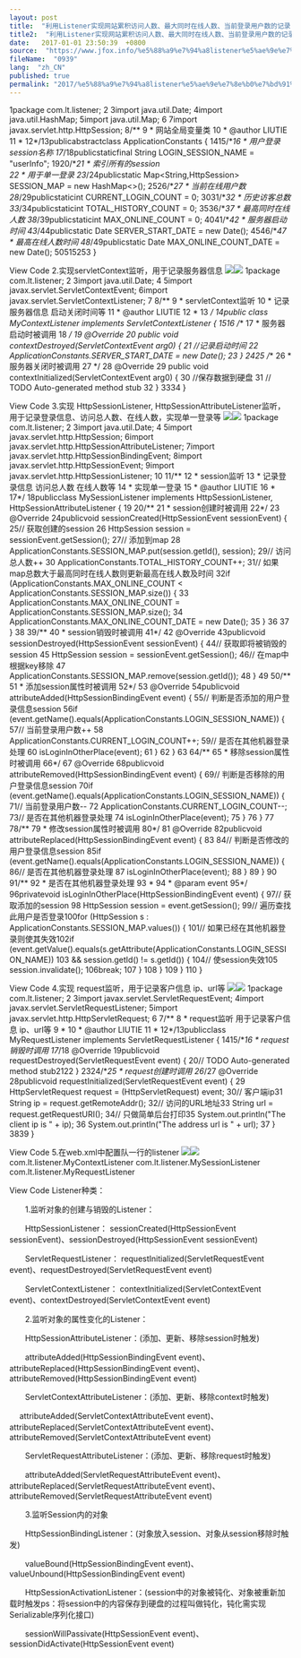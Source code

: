 ```yaml
---
layout: post
title:  "利用Listener实现网站累积访问人数、最大同时在线人数、当前登录用户数的记录"
title2:  "利用Listener实现网站累积访问人数、最大同时在线人数、当前登录用户数的记录"
date:   2017-01-01 23:50:39  +0800
source:  "https://www.jfox.info/%e5%88%a9%e7%94%a8listener%e5%ae%9e%e7%8e%b0%e7%bd%91%e7%ab%99%e7%b4%af%e7%a7%af%e8%ae%bf%e9%97%ae%e4%ba%ba%e6%95%b0-%e6%9c%80%e5%a4%a7%e5%90%8c%e6%97%b6%e5%9c%a8%e7%ba%bf%e4%ba%ba%e6%95%b0-%e5%bd%93.html"
fileName:  "0939"
lang:  "zh_CN"
published: true
permalink: "2017/%e5%88%a9%e7%94%a8listener%e5%ae%9e%e7%8e%b0%e7%bd%91%e7%ab%99%e7%b4%af%e7%a7%af%e8%ae%bf%e9%97%ae%e4%ba%ba%e6%95%b0-%e6%9c%80%e5%a4%a7%e5%90%8c%e6%97%b6%e5%9c%a8%e7%ba%bf%e4%ba%ba%e6%95%b0-%e5%bd%93.html"
---
```


1package com.lt.listener;
     2 3import java.util.Date;
     4import java.util.HashMap;
     5import java.util.Map;
     6 7import javax.servlet.http.HttpSession;
     8/** 9 * 网站全局变量类
    10 * @author LIUTIE
    11 *
    12*/13publicabstractclass ApplicationConstants {
    1415/**16     * 用户登录session名称
    17*/18publicstaticfinal String LOGIN_SESSION_NAME = "userInfo";
    1920/**21     * 索引所有的session  
    22     * 用于单一登录
    23*/24publicstatic Map<String,HttpSession> SESSION_MAP = new HashMap<>();
    2526/**27     * 当前在线用户数
    28*/29publicstaticint CURRENT_LOGIN_COUNT = 0;
    3031/**32     * 历史访客总数
    33*/34publicstaticint TOTAL_HISTORY_COUNT = 0;
    3536/**37     * 最高同时在线人数
    38*/39publicstaticint MAX_ONLINE_COUNT = 0;
    4041/**42     * 服务器启动时间
    43*/44publicstatic Date SERVER_START_DATE = new Date();
    4546/**47     * 最高在线人数时间
    48*/49publicstatic Date MAX_ONLINE_COUNT_DATE = new Date();
    50515253 }

View Code
2.实现servletContext监听，用于记录服务器信息
![](f52e568.gif)![](/wp-content/uploads/2017/06/ExpandedBlockStart.gif)
     1package com.lt.listener;
     2 3import java.util.Date;
     4 5import javax.servlet.ServletContextEvent;
     6import javax.servlet.ServletContextListener;
     7 8/**
     9 * servletContext监听
    10 * 记录服务器信息 启动关闭时间等
    11 * @author LIUTIE
    12 *
    13 */
    14public class MyContextListener implements ServletContextListener {
    1516    /**
    17     * 服务器启动时被调用
    18     */
    19    @Override
    20    public void contextDestroyed(ServletContextEvent arg0) {
    21        //记录启动时间
    22        ApplicationConstants.SERVER_START_DATE = new Date();
    23    }
    2425    /**
    26     * 服务器关闭时被调用
    27     */
    28    @Override
    29    public void contextInitialized(ServletContextEvent arg0) {
    30        //保存数据到硬盘
    31        // TODO Auto-generated method stub
    32    }
    3334 }

View Code
3.实现 HttpSessionListener, HttpSessionAttributeListener监听，用于记录登录信息、访问总人数、在线人数，实现单一登录等
![](f52e568.gif)![](/wp-content/uploads/2017/06/ExpandedBlockStart.gif)
      1package com.lt.listener;
      2  3import java.util.Date;
      4  5import javax.servlet.http.HttpSession;
      6import javax.servlet.http.HttpSessionAttributeListener;
      7import javax.servlet.http.HttpSessionBindingEvent;
      8import javax.servlet.http.HttpSessionEvent;
      9import javax.servlet.http.HttpSessionListener;
     10 11/** 12 * session监听
     13 * 记录登录信息 访问总人数 在线人数等
     14 * 实现单一登录
     15 * @author LIUTIE
     16 *
     17*/ 18publicclass MySessionListener implements HttpSessionListener, HttpSessionAttributeListener {
     19 20/** 21     * session创建时被调用
     22*/ 23    @Override
     24publicvoid sessionCreated(HttpSessionEvent sessionEvent) {
     25// 获取创建的session 26         HttpSession session = sessionEvent.getSession();
     27// 添加到map 28        ApplicationConstants.SESSION_MAP.put(session.getId(), session);
     29// 访问总人数++ 30         ApplicationConstants.TOTAL_HISTORY_COUNT++;
     31// 如果map总数大于最高同时在线人数则更新最高在线人数及时间 32if (ApplicationConstants.MAX_ONLINE_COUNT < ApplicationConstants.SESSION_MAP.size()) {
     33             ApplicationConstants.MAX_ONLINE_COUNT = ApplicationConstants.SESSION_MAP.size();
     34             ApplicationConstants.MAX_ONLINE_COUNT_DATE = new Date();
     35        }
     36 37    }
     38 39/** 40     * session销毁时被调用
     41*/ 42    @Override
     43publicvoid sessionDestroyed(HttpSessionEvent sessionEvent) {
     44// 获取即将被销毁的session 45         HttpSession session = sessionEvent.getSession();
     46// 在map中根据key移除 47        ApplicationConstants.SESSION_MAP.remove(session.getId());
     48    }
     49 50/** 51     * 添加session属性时被调用
     52*/ 53    @Override
     54publicvoid attributeAdded(HttpSessionBindingEvent event) {
     55// 判断是否添加的用户登录信息session 56if (event.getName().equals(ApplicationConstants.LOGIN_SESSION_NAME)) {
     57// 当前登录用户数++ 58             ApplicationConstants.CURRENT_LOGIN_COUNT++;
     59// 是否在其他机器登录处理 60            isLoginInOtherPlace(event);
     61        }
     62    }
     63 64/** 65     * 移除session属性时被调用
     66*/ 67    @Override
     68publicvoid attributeRemoved(HttpSessionBindingEvent event) {
     69// 判断是否移除的用户登录信息session 70if (event.getName().equals(ApplicationConstants.LOGIN_SESSION_NAME)) {
     71// 当前登录用户数-- 72             ApplicationConstants.CURRENT_LOGIN_COUNT--;
     73// 是否在其他机器登录处理 74            isLoginInOtherPlace(event);
     75        }
     76    }
     77 78/** 79     * 修改session属性时被调用
     80*/ 81    @Override
     82publicvoid attributeReplaced(HttpSessionBindingEvent event) {
     83 84// 判断是否修改的用户登录信息session 85if (event.getName().equals(ApplicationConstants.LOGIN_SESSION_NAME)) {
     86// 是否在其他机器登录处理 87            isLoginInOtherPlace(event);
     88        }
     89    }
     90 91/** 92     * 是否在其他机器登录处理
     93     * 
     94     * @param event
     95*/ 96privatevoid isLoginInOtherPlace(HttpSessionBindingEvent event) {
     97// 获取添加的session 98         HttpSession session = event.getSession();
     99// 遍历查找此用户是否登录100for (HttpSession s : ApplicationConstants.SESSION_MAP.values()) {
    101// 如果已经在其他机器登录则使其失效102if (event.getValue().equals(s.getAttribute(ApplicationConstants.LOGIN_SESSION_NAME))
    103                     && session.getId() != s.getId()) {
    104// 使session失效105                session.invalidate();
    106break;
    107            }
    108        }
    109    }
    110 }

View Code
4.实现 request监听，用于记录客户信息 ip、url等
![](f52e568.gif)![](/wp-content/uploads/2017/06/ExpandedBlockStart.gif)
     1package com.lt.listener;
     2 3import javax.servlet.ServletRequestEvent;
     4import javax.servlet.ServletRequestListener;
     5import javax.servlet.http.HttpServletRequest;
     6 7/** 8 * request监听 用于记录客户信息 ip、url等
     9 * 
    10 * @author LIUTIE
    11 *
    12*/13publicclass MyRequestListener implements ServletRequestListener {
    1415/**16     * request销毁时调用
    17*/18    @Override
    19publicvoid requestDestroyed(ServletRequestEvent event) {
    20// TODO Auto-generated method stub2122    }
    2324/**25     * request创建时调用
    26*/27    @Override
    28publicvoid requestInitialized(ServletRequestEvent event) {
    29         HttpServletRequest request = (HttpServletRequest) event;
    30// 客户端ip31         String ip = request.getRemoteAddr();
    32// 访问的URL地址33         String url = request.getRequestURI();
    34// 只做简单后台打印35         System.out.println("The client ip is " + ip);
    36         System.out.println("The address url is " + url);
    37    }
    3839 }

View Code
5.在web.xml中配置队一行的listener
![](f52e568.gif)![](/wp-content/uploads/2017/06/ExpandedBlockStart.gif)
    <listener><listener-class>
                com.lt.listener.MyContextListener
            </listener-class></listener><listener><listener-class>
                com.lt.listener.MySessionListener
            </listener-class></listener><listener><listener-class>
                com.lt.listener.MyRequestListener
            </listener-class></listener>

View Code
Listener种类：

　　1.监听对象的创建与销毁的Listener：

　　HttpSessionListener： sessionCreated(HttpSessionEvent sessionEvent)、sessionDestroyed(HttpSessionEvent sessionEvent)

　　ServletRequestListener： requestInitialized(ServletRequestEvent event)、requestDestroyed(ServletRequestEvent event)

　　ServletContextListener： contextInitialized(ServletContextEvent event)、contextDestroyed(ServletContextEvent event)

　　2.监听对象的属性变化的Listener：

　　HttpSessionAttributeListener：(添加、更新、移除session时触发)

　　attributeAdded(HttpSessionBindingEvent event)、attributeReplaced(HttpSessionBindingEvent event)、attributeRemoved(HttpSessionBindingEvent event)

　　ServletContextAttributeListener：(添加、更新、移除context时触发)

　 attributeAdded(ServletContextAttributeEvent event)、attributeReplaced(ServletContextAttributeEvent event)、attributeRemoved(ServletContextAttributeEvent event) 

　　ServletRequestAttributeListener：(添加、更新、移除request时触发)

　　attributeAdded(ServletRequestAttributeEvent event)、attributeReplaced(ServletRequestAttributeEvent event)、attributeRemoved(ServletRequestAttributeEvent event) 

　　3.监听Session内的对象

　　HttpSessionBindingListener：(对象放入session、对象从session移除时触发)

　　valueBound(HttpSessionBindingEvent event)、valueUnbound(HttpSessionBindingEvent event)

　　HttpSessionActivationListener：(session中的对象被钝化、对象被重新加载时触发ps：将session中的内容保存到硬盘的过程叫做钝化，钝化需实现Serializable序列化接口)

　　sessionWillPassivate(HttpSessionEvent event)、sessionDidActivate(HttpSessionEvent event)

